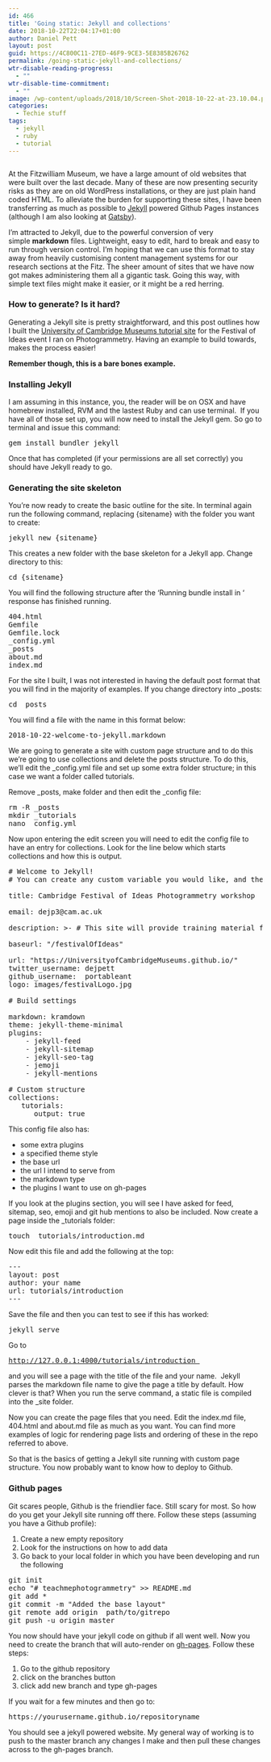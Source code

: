```yaml
---
id: 466
title: 'Going static: Jekyll and collections'
date: 2018-10-22T22:04:17+01:00
author: Daniel Pett
layout: post
guid: https://4C800C11-27ED-46F9-9CE3-5E8385B26762
permalink: /going-static-jekyll-and-collections/
wtr-disable-reading-progress:
  - ""
wtr-disable-time-commitment:
  - ""
image: /wp-content/uploads/2018/10/Screen-Shot-2018-10-22-at-23.10.04.png
categories:
  - Techie stuff
tags:
  - jekyll
  - ruby
  - tutorial
---
```

<figure class="wp-block-image"><img src="https://museologi.st/wp-content/uploads/2018/10/Screen-Shot-2018-10-22-at-23.10.04.png" alt="" class="wp-image-473" srcset="https://museologi.st/wp-content/uploads/2018/10/Screen-Shot-2018-10-22-at-23.10.04.png 1858w, https://museologi.st/wp-content/uploads/2018/10/Screen-Shot-2018-10-22-at-23.10.04-300x222.png 300w, https://museologi.st/wp-content/uploads/2018/10/Screen-Shot-2018-10-22-at-23.10.04-768x569.png 768w, https://museologi.st/wp-content/uploads/2018/10/Screen-Shot-2018-10-22-at-23.10.04-1024x758.png 1024w" sizes="(max-width: 1858px) 100vw, 1858px" /></figure> 

At the Fitzwilliam Museum, we have a large amount of old websites that were built over the last decade. Many of these are now presenting security risks as they are on old WordPress installations, or they are just plain hand coded HTML. To alleviate the burden for supporting these sites, I have been transferring as much as possible to [Jekyll](https://jekyllrb.com/) powered Github Pages instances (although I am also looking at [Gatsby](https://gatsbyjs.com)).&nbsp;

I&#8217;m attracted to Jekyll, due to the powerful conversion of very simple&nbsp;**markdown** files. Lightweight, easy to edit, hard to break and easy to run through version control. I&#8217;m hoping that we can use this format to stay away from heavily customising content management systems for our research sections at the Fitz. The sheer amount of sites that we have now got makes administering them all a gigantic task. Going this way, with simple text files might make it easier, or it might be a red herring.

### How to generate? Is it hard?

Generating a Jekyll site is pretty straightforward, and this post outlines how I built the [University of Cambridge Museums tutorial site](https://github.com/UniversityofCambridgeMuseums/festivalOfIdeas) for the Festival of Ideas event I ran on Photogrammetry. Having an example to build towards, makes the process easier!&nbsp;

**Remember though, this is a bare bones example.&nbsp;**

### Installing Jekyll

I am assuming in this instance, you, the reader will be on OSX and have homebrew installed, RVM and the lastest Ruby and can use terminal.&nbsp; If you have all of those set up, you will now need to install the Jekyll gem. So go to terminal and issue this command:&nbsp; &nbsp;

<pre class="wp-block-preformatted">gem install bundler jekyll<br /></pre>

Once that has completed (if your permissions are all set correctly) you should have Jekyll ready to go.

### Generating the site skeleton

You&#8217;re now ready to create the basic outline for the site. In terminal again run the following command, replacing {sitename} with the folder you want to create:

<pre class="wp-block-preformatted">jekyll new {sitename}<br /></pre>

This creates a new folder with the base skeleton for a Jekyll app. Change directory to this:

<pre class="wp-block-preformatted">cd {sitename}</pre>

You will find the following structure after the &#8216;Running bundle install in &#8216; response has finished running.&nbsp;

<pre class="wp-block-preformatted">404.html<br />Gemfile<br />Gemfile.lock<br />_config.yml<br />_posts<br />about.md<br />index.md</pre>

For the site I built, I was not interested in having the default post format that you will find in the majority of examples. If you change directory into _posts:

<pre class="wp-block-preformatted">cd _posts&nbsp;</pre>

You will find a file with the name in this format below:

<pre class="wp-block-preformatted">2018-10-22-welcome-to-jekyll.markdown<br /></pre>

We are going to generate a site with custom page structure and to do this we&#8217;re going to use collections and delete the posts structure. To do this, we&#8217;ll edit the _config.yml file and set up some extra folder structure; in this case we want a folder called tutorials. 

Remove \_posts, make folder and then edit the \_config file:

<pre class="wp-block-preformatted">rm -R _posts<br />mkdir _tutorials<br />nano _config.yml</pre>

Now upon entering the edit screen you will need to edit the config file to have an entry for collections. Look for the line below which starts collections and how this is output.

<pre class="wp-block-preformatted"># Welcome to Jekyll!<br /># You can create any custom variable you would like, and they will be accessible# in the templates via {{ site.myvariable }}.<br /><br />title: Cambridge Festival of Ideas Photogrammetry workshop<br /><br />email: dejp3@cam.ac.uk<br /><br />description: &gt;- # This site will provide training material for the Museum of Classical Archaeology's workshop on photogrammetry.<br /><br />baseurl: "/festivalOfIdeas" <br /><br />url: "https://UniversityofCambridgeMuseums.github.io/" <br />twitter_username: dejpett<br />github_username:  portableant<br />logo: images/festivalLogo.jpg<br /><br /># Build settings<br /><br />markdown: kramdown<br />theme: jekyll-theme-minimal<br />plugins:  <br />    - jekyll-feed  <br />    - jekyll-sitemap  <br />    - jekyll-seo-tag  <br />    - jemoji  <br />    - jekyll-mentions<br /><br /># Custom structure<br />collections:  <br />   tutorials:    <br />      output: true<br /></pre>

This config file also has:

  * some extra plugins
  * a specified theme style
  * the base url
  * the url I intend to serve from
  * the markdown type
  * the plugins I want to use on gh-pages

If you look at the plugins section, you will see I have asked for feed, sitemap, seo, emoji and git hub mentions to also be included. Now create a page inside the _tutorials folder:

<pre class="wp-block-preformatted">touch _tutorials/introduction.md<br /></pre>

Now edit this file and add the following at the top:

<pre class="wp-block-preformatted">--- <br />layout: post <br />author: your name <br />url: tutorials/introduction <br />---</pre>

Save the file and then you can test to see if this has worked:

<pre class="wp-block-preformatted">jekyll serve</pre>

Go to 

<pre class="wp-block-preformatted"><a href="http://127.0.0.1:4000/tutorials/introduction ">http://127.0.0.1:4000/tutorials/introduction </a></pre>

and you will see a page with the title of the file and your name.&nbsp; Jekyll parses the markdown file name to give the page a title by default. How clever is that? When you run the serve command, a static file is compiled into the _site folder.

Now you can create the page files that you need. Edit the index.md file, 404.html and about.md file as much as you want. You can find more examples of logic for rendering page lists and ordering of these in the repo referred to above.&nbsp;

So that is the basics of getting a Jekyll site running with custom page structure. You now probably want to know how to deploy to Github.

### Github pages&nbsp;

Git scares people, Github is the friendlier face. Still scary for most. So how do you get your Jekyll site running off there. Follow these steps (assuming you have a Github profile):

  1. Create a new empty repository
  2. Look for the instructions on how to add data
  3. Go back to your local folder in which you have been developing and run the following

<pre class="wp-block-preformatted">git init<br />echo "# teachmephotogrammetry" &gt;&gt; README.md<br />git add *&nbsp;<br />git commit -m "Added the base layout"<br />git remote add origin&nbsp; path/to/gitrepo<br />git push -u origin master</pre>

You now should have your jekyll code on github if all went well. Now you need to create the branch that will auto-render on [gh-pages](https://pages.github.com/). Follow these steps:

  1. Go to the github repository
  2. click on the branches button
  3. click add new branch and type gh-pages

If you wait for a few minutes and then go to:

<pre class="wp-block-preformatted">https://yourusername.github.io/repositoryname</pre>

You should see a jekyll powered website. My general way of working is to push to the master branch any changes I make and then pull these changes across to the gh-pages branch.&nbsp;